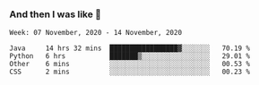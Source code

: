  ### And then I was like 🥱
<!--
**Mat2ja/Mat2ja** is a ✨ _special_ ✨ repository because its `README.md` (this file) appears on your GitHub profile.

Here are some ideas to get you started:

- 🔭 I’m currently working on ...
- 🌱 I’m currently learning ...
- 👯 I’m looking to collaborate on ...
- 🤔 I’m looking for help with ...
- 💬 Ask me about ...
- 📫 How to reach me: ...
- 😄 Pronouns: ...
- ⚡ Fun fact: ...
-->

<!--START_SECTION:waka-->
```text
Week: 07 November, 2020 - 14 November, 2020

Java     14 hrs 32 mins  █████████████████▓░░░░░░░   70.19 % 
Python   6 hrs           ███████▒░░░░░░░░░░░░░░░░░   29.01 % 
Other    6 mins          ░░░░░░░░░░░░░░░░░░░░░░░░░   00.53 % 
CSS      2 mins          ░░░░░░░░░░░░░░░░░░░░░░░░░   00.23 % 
```
<!--END_SECTION:waka-->
